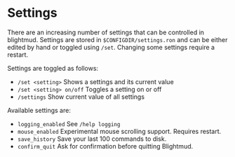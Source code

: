 # Settings

There are an increasing number of settings that can be controlled in blightmud.
Settings are stored in `$CONFIGDIR/settings.ron` and can be either edited by
hand or toggled using `/set`. Changing some settings require a restart.

Settings are toggled as follows:

- `/set <setting>`           Shows a settings and its current value
- `/set <setting> on/off`    Toggles a setting on or off
- `/settings`                Show current value of all settings

Available settings are:

- `logging_enabled`     See `/help logging`
- `mouse_enabled`       Experimental mouse scrolling support. Requires restart.
- `save_history`        Save your last 100 commands to disk.
- `confirm_quit`        Ask for confirmation before quitting Blightmud.
